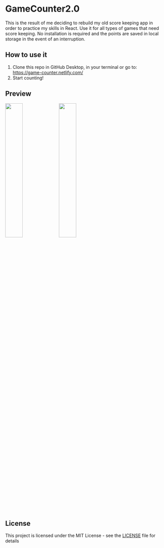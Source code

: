 # GameCounter2.0
This is the result of me deciding to rebuild my old score keeping app in order to practice my skills in React. Use it for all types of games that need score keeping. No installation is required and the points are saved in local storage in the event of an interruption.

## How to use it
1. Clone this repo in GitHub Desktop, in your terminal or go to: https://game-counter.netlify.com/
2. Start counting!

## Preview
<img src="https://i.imgur.com/B1FSppB.png" width="33%" /> <img src="https://i.imgur.com/O6z2Jlv.png" width="33%" />

## License
This project is licensed under the MIT License - see the [LICENSE](LICENSE) file for details

